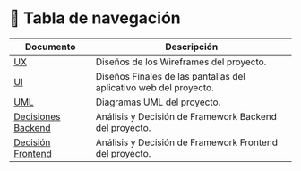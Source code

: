 # 📑 Tabla de navegación

| Documento | Descripción |
|-----------|-------------|
| [UX](ux.md) | Diseños de los Wireframes del proyecto. |
| [UI](ui.md) | Diseños Finales de las pantallas del aplicativo web del proyecto. |
| [UML](diagrams.md) | Diagramas UML del proyecto. |
| [Decisiones Backend](be.md) | Análisis y Decisión de Framework Backend del proyecto. |
| [Decisión Frontend](fe.md) | Análisis y Decisión de Framework Frontend del proyecto. |